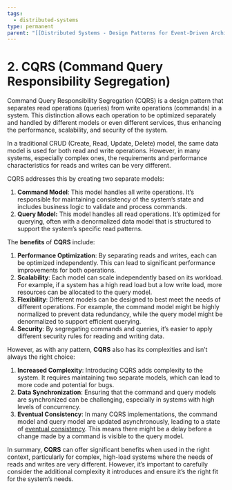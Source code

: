 ```yaml
---
tags:
  - distributed-systems
type: permanent
parent: "[[Distributed Systems - Design Patterns for Event-Driven Architecture]]"
---
```

# 2. CQRS (Command Query Responsibility Segregation)

Command Query Responsibility Segregation (CQRS) is a design pattern that separates read operations (queries) from write operations (commands) in a system. This distinction allows each operation to be optimized separately and handled by different models or even different services, thus enhancing the performance, scalability, and security of the system.

In a traditional CRUD (Create, Read, Update, Delete) model, the same data model is used for both read and write operations. However, in many systems, especially complex ones, the requirements and performance characteristics for reads and writes can be very different.

CQRS addresses this by creating two separate models:

1. **Command Model**: This model handles all write operations. It’s responsible for maintaining consistency of the system’s state and includes business logic to validate and process commands.
2. **Query Model:** This model handles all read operations. It’s optimized for querying, often with a denormalized data model that is structured to support the system’s specific read patterns.

The **benefits** of **CQRS** include:

1. **Performance Optimization**: By separating reads and writes, each can be optimized independently. This can lead to significant performance improvements for both operations.
2. **Scalability**: Each model can scale independently based on its workload. For example, if a system has a high read load but a low write load, more resources can be allocated to the query model.
3. **Flexibility**: Different models can be designed to best meet the needs of different operations. For example, the command model might be highly normalized to prevent data redundancy, while the query model might be denormalized to support efficient querying.
4. **Security**: By segregating commands and queries, it’s easier to apply different security rules for reading and writing data.

However, as with any pattern, **CQRS** also has its complexities and isn’t always the right choice:

1. **Increased Complexity**: Introducing CQRS adds complexity to the system. It requires maintaining two separate models, which can lead to more code and potential for bugs.
2. **Data Synchronization**: Ensuring that the command and query models are synchronized can be challenging, especially in systems with high levels of concurrency.
3. **Eventual Consistency**: In many CQRS implementations, the command model and query model are updated asynchronously, leading to a state of [eventual consistency](https://blog.bitsrc.io/eventual-consistency-in-microservices-a8106d8dd0ab). This means there might be a delay before a change made by a command is visible to the query model.

In summary, **CQRS** can offer significant benefits when used in the right context, particularly for complex, high-load systems where the needs of reads and writes are very different. However, it’s important to carefully consider the additional complexity it introduces and ensure it’s the right fit for the system’s needs.
